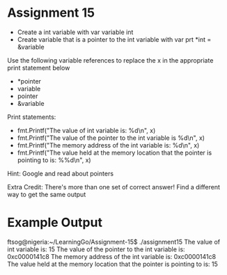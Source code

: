 # Assignment 15
* Create a int variable with var variable int
* Create variable that is a pointer to the int variable with var prt *int = &variable

Use the following variable references to replace the x in the appropriate print statement below
* *pointer
* variable
* pointer
* &variable

Print statements:
* fmt.Printf("The value of int variable is: %d\n", x)
* fmt.Printf("The value of the pointer to the int variable is %d\n", x)
* fmt.Printf("The memory address of the int variable is: %d\n", x)
* fmt.Printf("The value held at the memory location that the pointer is pointing to is: %%d\n", x)

Hint: Google and read about pointers

Extra Credit: There's more than one set of correct answer! Find a different way to get the same output

# Example Output
ftsog@nigeria:~/LearningGo/Assignment-15$ ./assignment15
The value of int variable is: 15
The value of the pointer to the int variable is: 0xc0000141c8
The memory address of the int variable is: 0xc0000141c8
The value held at the memory location that the pointer is pointing to is: 15